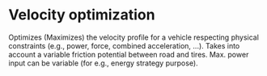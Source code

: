 # Velocity optimization
Optimizes (Maximizes) the velocity profile for a vehicle respecting physical constraints (e.g., power, force, combined acceleration, ...). Takes into account a variable friction potential between road and tires. Max. power input can be variable (for e.g., energy strategy purpose).